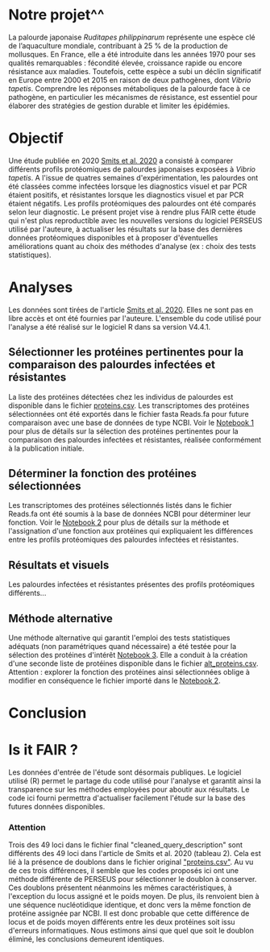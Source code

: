 # Notre projet^^
La palourde japonaise _Ruditapes philippinarum_ représente une espèce clé de l’aquaculture mondiale, contribuant à 25 % de la production de mollusques. En France, elle a été introduite dans les années 1970 pour ses qualités remarquables : fécondité élevée, croissance rapide ou encore résistance aux maladies. Toutefois, cette espèce a subi un déclin significatif en Europe entre 2000 et 2015 en raison de deux pathogènes, dont _Vibrio tapetis_. Comprendre les réponses métaboliques de la palourde face à ce pathogène, en particulier les mécanismes de résistance, est essentiel pour élaborer des stratégies de gestion durable et limiter les épidémies.

# Objectif 
Une étude publiée en 2020 [Smits et al. 2020](./bibliographie/Smits_et_al_2020.pdf) a consisté à comparer différents profils protéomiques de palourdes japonaises exposées à _Vibrio tapetis_. A l'issue de quatres semaines d'expérimentation, les palourdes ont été classées comme infectées lorsque les diagnostics visuel et par PCR étaient positifs, et résistantes lorsque les diagnostics visuel et par PCR étaient négatifs. Les profils protéomiques des palourdes ont été comparés selon leur diagnostic.
Le présent projet vise à rendre plus FAIR cette étude qui n'est plus reproductible avec les nouvelles versions du logiciel PERSEUS utilisé par l'auteure, à actualiser les résultats sur la base des dernières données protéomiques disponibles et à proposer d'éventuelles améliorations quant au choix des méthodes d'analyse (ex : choix des tests statistiques). 

# Analyses
Les données sont tirées de l'article [Smits et al. 2020](./bibliographie/Smits_et_al_2020.pdf). Elles ne sont pas en libre accès et ont été fournies par l'auteure. L'ensemble du code utilisé pour l'analyse a été réalisé sur le logiciel R dans sa version V4.4.1. 

## Sélectionner les protéines pertinentes pour la comparaison des palourdes infectées et résistantes
La liste des protéines détectées chez les individus de palourdes est disponible dans le fichier [proteins.csv](input/proteins.csv). Les transcriptomes des protéines sélectionnées ont été exportés dans le fichier fasta Reads.fa pour future comparaison avec une base de données de type NCBI. Voir le [Notebook 1](./1_selection_proteines.ipynb) pour plus de détails sur la sélection des protéines pertinentes pour la comparaison des palourdes infectées et résistantes, réalisée conformément à la publication initiale. 

## Déterminer la fonction des protéines sélectionnées
Les transcriptomes des protéines sélectionnés listés dans le fichier Reads.fa ont été soumis à la base de données NCBI pour déterminer leur fonction. Voir le [Notebook 2](./2_proteines_vers_fasta.ipynb) pour plus de détails sur la méthode et l'assignation d'une fonction aux protéines qui expliquaient les différences entre les profils protéomiques des palourdes infectées et résistantes.

## Résultats et visuels
Les palourdes infectées et résistantes présentes des profils protéomiques différents...

## Méthode alternative
Une méthode alternative qui garantit l'emploi des tests statistiques adéquats (non paramétriques quand nécessaire) a été testée pour la sélection des protéines d'intérêt [Notebook 3](./3_alternative_selection_proteines.ipynb). Elle a conduit à la création d'une seconde liste de protéines disponible dans le fichier [alt_proteins.csv](input/alt_proteins.csv). 
Attention : explorer la fonction des protéines ainsi sélectionnées oblige à modifier en conséquence le fichier importé dans le [Notebook 2](./2_proteines_vers_fasta.ipynb). 

# Conclusion

# Is it FAIR ?
Les données d'entrée de l'étude sont désormais publiques. 
Le logiciel utilisé (R) permet le partage du code utilisé pour l'analyse et garantit ainsi la transparence sur les méthodes employées pour aboutir aux résultats. 
Le code ici fourni permettra d'actualiser facilement l'étude sur la base des futures données disponibles. 

### Attention
Trois des 49 loci dans le fichier final "cleaned_query_description" sont différents des 49 loci dans l'article de Smits et al. 2020 (tableau 2). Cela est lié à la présence de doublons dans le fichier original ["proteins.csv"](input/proteins.csv). Au vu de ces trois différences, il semble que les codes proposés ici ont une méthode différente de PERSEUS pour sélectionner le doublon à conserver. Ces doublons présentent néanmoins les mêmes caractéristiques, à l'exception du locus assigné et le poids moyen. De plus, ils renvoient bien à une séquence nucléotidique identique, et donc vers la même fonction de protéine assignée par NCBI. Il est donc probable que cette différence de locus et de poids moyen différents entre les deux protéines soit issu d'erreurs informatiques. Nous estimons ainsi que quel que soit le doublon éliminé, les conclusions demeurent identiques. 
